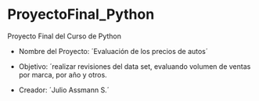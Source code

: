 # ProyectoFinal_Python
Proyecto Final del Curso de Python

-   Nombre del Proyecto: ´Evaluación de los precios de autos´

-   Objetivo:  ´realizar revisiones del data set, evaluando volumen de ventas por marca,  por año  y  otros.

-   Creador: ´Julio Assmann S.´
